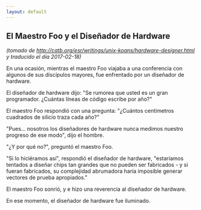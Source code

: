 ```yaml
---
layout: default
---
```

## El Maestro Foo y el Diseñador de Hardware
_(tomado de <http://catb.org/esr/writings/unix-koans/hardware-designer.html> y traducido el día 2017-02-18)_

En una ocasión, mientras el maestro Foo viajaba a una conferencia con algunos
de sus discípulos mayores, fue enfrentado por un diseñador de hardware.

El diseñador de hardware dijo: "Se rumorea que usted es un gran programador.
¿Cuántas líneas de código escribe por año?"

El maestro Foo respondió con una pregunta: "¿Cuántos centímetros cuadrados de
silicio traza cada año?"

"Pues... nosotros los diseñadores de hardware nunca medimos nuestro progreso de
ese modo", dijo el hombre.

"¿Y por qué no?", preguntó el maestro Foo.

"Si lo hiciéramos así", respondió el diseñador de hardware, "estaríamos tentados
a diseñar chips tan grandes que no pueden ser fabricados - y si fueran
fabricados, su complejidad abrumadora haría imposible generar vectores de prueba
apropiados."

El maestro Foo sonrió, y e hizo una reverencia al diseñador de hardware.

En ese momento, el diseñador de hardware fue iluminado.
